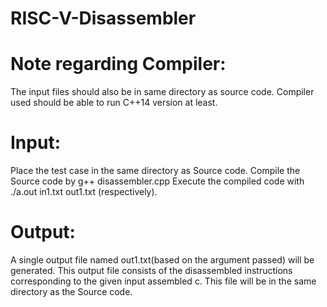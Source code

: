# RISC-V-Disassembler


# Note regarding Compiler:
The input files should also be in same directory as source code.
Compiler used should be able to run C++14 version at least.

# Input:
Place the test case in the same directory as Source code.
Compile the Source code by g++ disassembler.cpp
Execute the compiled code with ./a.out in1.txt out1.txt (respectively).

# Output:
A single output file named out1.txt(based on the argument passed) will be generated.
This output file consists of the disassembled instructions corresponding to the given input assembled c.
This file will be in the same directory as the Source code.
